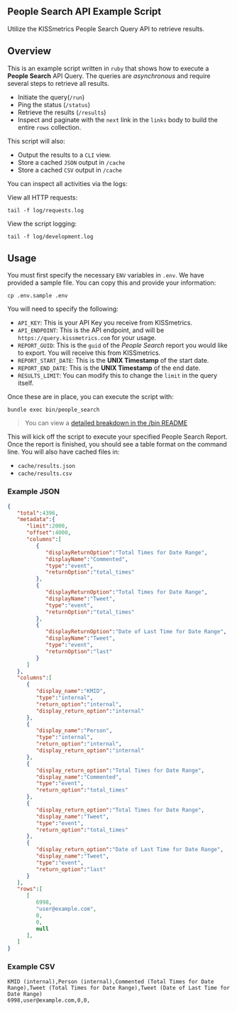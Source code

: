 ## People Search API Example Script

Utilize the KISSmetrics People Search Query API to retrieve results.

## Overview

This is an example script written in `ruby` that shows how to execute a
**People Search** API Query. The queries are _asynchronous_ and require
several steps to retrieve all results.

* Initiate the query(`/run`)
* Ping the status (`/status`)
* Retrieve the results (`/results`)
* Inspect and paginate with the `next` link in the `links` body to build
the entire `rows` collection.

This script will also:

* Output the results to a `CLI` view.
* Store a cached `JSON` output in `/cache`
* Store a cached `CSV` output in `/cache`

You can inspect all activities via the logs:

View all HTTP requests:

```
tail -f log/requests.log
```

View the script logging:

```
tail -f log/development.log
```

## Usage

You must first specify the necessary `ENV` variables in `.env`. We have
provided a sample file. You can copy this and provide your information:

```
cp .env.sample .env
```

You will need to specify the following:

* `API_KEY`: This is your API Key you receive from KISSmetrics.
* `API_ENDPOINT`: This is the API endpoint, and will be `https://query.kissmetrics.com` for your usage.
* `REPORT_GUID`: This is the `guid` of the _People Search_ report you would like to export. You will receive this from KISSmetrics.
* `REPORT_START_DATE`: This is the **UNIX Timestamp** of the start date.
* `REPORT_END_DATE`: This is the **UNIX Timestamp** of the end date.
* `RESULTS_LIMIT`: You can modify this to change the `limit` in the query itself.

Once these are in place, you can execute the script with:

```
bundle exec bin/people_search
```

> You can view a [detailed breakdown in the /bin
README](https://github.com/kissmetrics/example-people-search/tree/master/bin)

This will kick off the script to execute your specified People Search
Report. Once the report is finished, you should see a table format on
the command line. You will also have cached files in:

* `cache/results.json`
* `cache/results.csv`

### Example JSON

```json
{
   "total":4396,
   "metadata":{
      "limit":2000,
      "offset":4000,
      "columns":[
         {
            "displayReturnOption":"Total Times for Date Range",
            "displayName":"Commented",
            "type":"event",
            "returnOption":"total_times"
         },
         {
            "displayReturnOption":"Total Times for Date Range",
            "displayName":"Tweet",
            "type":"event",
            "returnOption":"total_times"
         },
         {
            "displayReturnOption":"Date of Last Time for Date Range",
            "displayName":"Tweet",
            "type":"event",
            "returnOption":"last"
         }
      ]
   },
   "columns":[
      {
         "display_name":"KMID",
         "type":"internal",
         "return_option":"internal",
         "display_return_option":"internal"
      },
      {
         "display_name":"Person",
         "type":"internal",
         "return_option":"internal",
         "display_return_option":"internal"
      },
      {
         "display_return_option":"Total Times for Date Range",
         "display_name":"Commented",
         "type":"event",
         "return_option":"total_times"
      },
      {
         "display_return_option":"Total Times for Date Range",
         "display_name":"Tweet",
         "type":"event",
         "return_option":"total_times"
      },
      {
         "display_return_option":"Date of Last Time for Date Range",
         "display_name":"Tweet",
         "type":"event",
         "return_option":"last"
      }
   ],
   "rows":[
      [
         6998,
         "user@example.com",
         0,
         0,
         null
      ],
   ]
}
```

### Example CSV

```csv
KMID (internal),Person (internal),Commented (Total Times for Date Range),Tweet (Total Times for Date Range),Tweet (Date of Last Time for Date Range)
6998,user@example.com,0,0,
```
